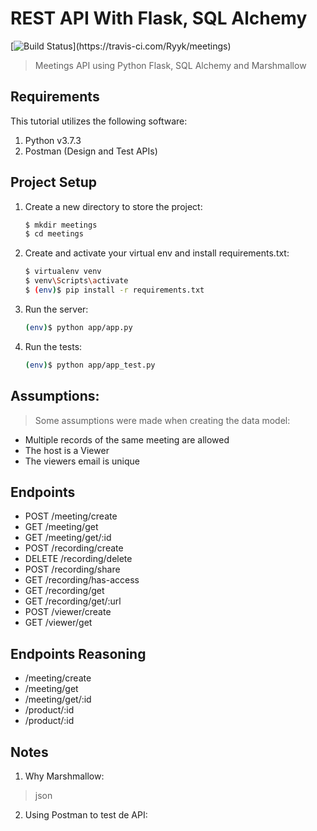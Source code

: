 # REST API With Flask, SQL Alchemy

[![Build Status](https://travis-ci.com/Ryyk/meetings.svg?token=8YLktDDQipLLgFGN1NpP&branch=master!)](https://travis-ci.com/Ryyk/meetings)

> Meetings API using Python Flask, SQL Alchemy and Marshmallow

## Requirements

This tutorial utilizes the following software:

1. Python v3.7.3
1. Postman (Design and Test APIs)

## Project Setup

1. Create a new directory to store the project:

    ```sh
    $ mkdir meetings
    $ cd meetings
    ```

1. Create and activate your virtual env and install requirements.txt:

    ```sh
    $ virtualenv venv
    $ venv\Scripts\activate
    $ (env)$ pip install -r requirements.txt
    ```

1. Run the server:

    ```sh
    (env)$ python app/app.py
    ```

1. Run the tests:

    ```sh
    (env)$ python app/app_test.py
    ```
## Assumptions:

> Some assumptions were made when creating the data model:

* Multiple records of the same meeting are allowed
* The host is a Viewer
* The viewers email is unique


## Endpoints

* POST    /meeting/create
* GET     /meeting/get
* GET     /meeting/get/:id
* POST    /recording/create
* DELETE  /recording/delete
* POST    /recording/share
* GET     /recording/has-access 
* GET     /recording/get
* GET     /recording/get/:url
* POST    /viewer/create
* GET     /viewer/get

## Endpoints Reasoning

* /meeting/create
* /meeting/get
* /meeting/get/:id
* /product/:id
* /product/:id

## Notes

1. Why Marshmallow:
> json

2. Using Postman to test de API:


